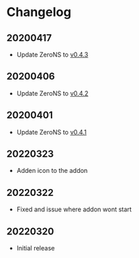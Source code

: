 # Changelog
## 20200417

- Update ZeroNS to [v0.4.3](https://github.com/zerotier/zeronsd/releases/tag/v0.4.3)

## 20200406

- Update ZeroNS to [v0.4.2](https://github.com/zerotier/zeronsd/releases/tag/v0.4.2)

## 20200401

- Update ZeroNS to [v0.4.1](https://github.com/zerotier/zeronsd/releases/tag/v0.4.1)

## 20220323

- Adden icon to the addon

## 20220322

- Fixed and issue where addon wont start

## 20220320

- Initial release
